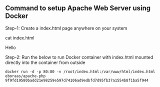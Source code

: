 ## Command to setup Apache Web Server using Docker

Step-1: Create a index.html page anywhere on your system

cat index.html

<html><body> Hello</body> </html>

Step-2: Run the below to run Docker container with index.html mounted directly into the container from outside

```
docker run -d -p 80:80 -v /root/index.html:/var/www/html/index.html eboraas/apache-php
9f9fd19580badd21e98259e597d74106ad9edbfd7d95fb37a1554b8f1ba5f944
```

